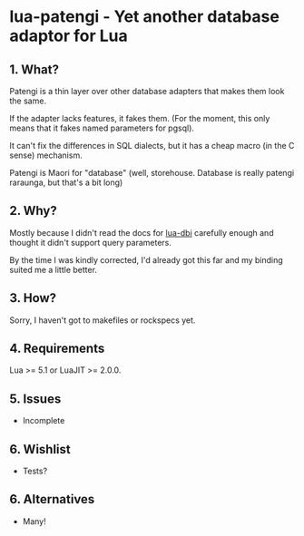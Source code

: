 # lua-patengi - Yet another database adaptor for Lua

## 1. What?

Patengi is a thin layer over other database adapters that makes them look the
same.

If the adapter lacks features, it fakes them.  (For the moment, this only
means that it fakes named parameters for pgsql).

It can't fix the differences in SQL dialects, but it has a cheap macro (in
the C sense) mechanism.

Patengi is Maori for "database" (well, storehouse.  Database is really
patengi raraunga, but that's a bit long)


## 2. Why?

Mostly because I didn't read the docs for
[lua-dbi](https://code.google.com/p/luadbi/) carefully enough and thought it
didn't support query parameters.

By the time I was kindly corrected, I'd already got this far and my binding
suited me a little better.


## 3. How?

Sorry, I haven't got to makefiles or rockspecs yet.


## 4. Requirements

Lua >= 5.1 or LuaJIT >= 2.0.0.


## 5. Issues

+ Incomplete


## 6. Wishlist

+ Tests?


## 6. Alternatives

+ Many!